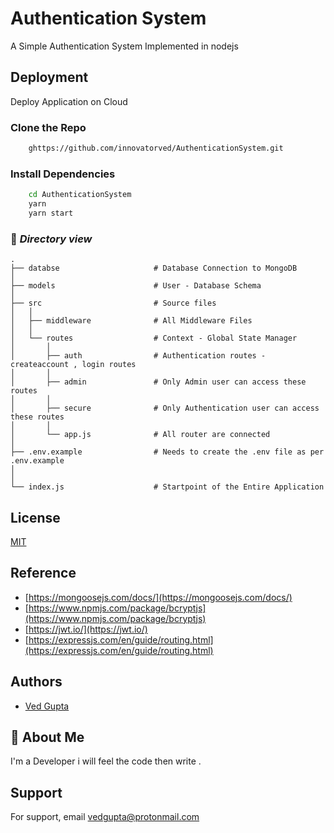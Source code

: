 # **Authentication System**

A Simple Authentication System Implemented in nodejs

## Deployment

Deploy Application on Cloud

### Clone the Repo

```bash
    ghttps://github.com/innovatorved/AuthenticationSystem.git
```

### Install Dependencies

```bash
    cd AuthenticationSystem
    yarn
    yarn start
```

### 📁 _Directory view_

    .
    ├── databse                     # Database Connection to MongoDB
    │
    ├── models                      # User - Database Schema
    │
    ├── src                         # Source files
    │   │
    │   ├── middleware              # All Middleware Files
    │   │
    │   └── routes                  # Context - Global State Manager
    │       │
    │       ├── auth                # Authentication routes - createaccount , login routes
    │       │
    │       ├── admin               # Only Admin user can access these routes
    │       │
    │       ├── secure              # Only Authentication user can access these routes
    │       │
    │       └── app.js              # All router are connected
    │
    ├── .env.example                # Needs to create the .env file as per .env.example
    │
    │
    └── index.js                    # Startpoint of the Entire Application

## License

[MIT](https://choosealicense.com/licenses/mit/)

## Reference

- [https://mongoosejs.com/docs/](https://mongoosejs.com/docs/)
- [https://www.npmjs.com/package/bcryptjs](https://www.npmjs.com/package/bcryptjs)
- [https://jwt.io/](https://jwt.io/)
- [https://expressjs.com/en/guide/routing.html](https://expressjs.com/en/guide/routing.html)

## Authors

- [Ved Gupta](https://www.github.com/innovatorved)

## 🚀 About Me

I'm a Developer i will feel the code then write .

## Support

For support, email vedgupta@protonmail.com
